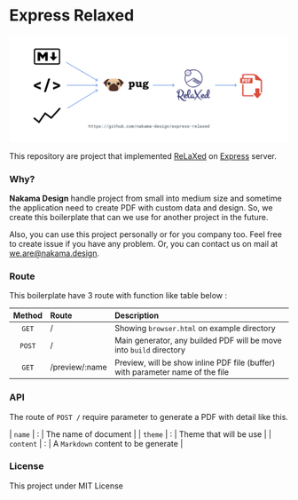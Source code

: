 # Express Relaxed

![schema](schema.jpg)

This repository are project that implemented [ReLaXed](https://github.com/RelaxedJS/ReLaXed) on [Express](https://github.com/expressjs/express) server.

### Why?

**Nakama Design** handle project from small into medium size and sometime the application need to create PDF with custom data and design. So, we create this boilerplate that can we use for another project in the future.

Also, you can use this project personally or for you company too. Feel free to create issue if you have any problem. Or, you can contact us on mail at [we.are@nakama.design](mailto:we.are@nakama.design).

### Route

This boilerplate have 3 route with function like table below :

| Method | Route | Description |
| :---: | :--- | :--- |
| `GET` | / | Showing `browser.html` on example directory |
| `POST` | / | Main generator, any builded PDF will be move into `build` directory |
| `GET` | /preview/:name | Preview, will be show inline PDF file (buffer) with parameter name of the file |

### API

The route of `POST /` require parameter to generate a PDF with detail like this.

| `name` | : | The name of document |
| `theme` | : | Theme that will be use |
| `content` | : | A `Markdown` content to be generate |

### License

This project under MIT License
